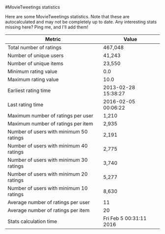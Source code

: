 #MovieTweetings statistics

Here are some MovieTweetings statistics. Note that these are autocalculated and may not be completely up to date. Any interesting stats missing here? Ping me, and I'll add them!

Metric | Value
--- | ---
Total number of ratings                 | 467,048
Number of unique users                  | 41,243
Number of unique items                  | 23,550
Minimum rating value                    | 0.0
Maximum rating value                    | 10.0
Earliest rating time                    | 2013-02-28 15:38:27
Last rating time                        | 2016-02-05 00:06:22
Maximum number of ratings per user      | 1,210
Maximum number of ratings per item      | 2,935
Number of users with minimum 50 ratings | 2,191
Number of users with minimum 40 ratings | 2,775
Number of users with minimum 30 ratings | 3,740
Number of users with minimum 20 ratings | 5,277
Number of users with minimum 10 ratings | 8,630
Average number of ratings per user      | 11
Average number of ratings per item      | 20
Stats calculation time                  | Fri Feb  5 00:31:11 2016

